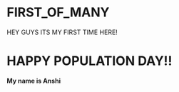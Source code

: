 # FIRST_OF_MANY
HEY GUYS ITS MY FIRST TIME HERE!
<BR>
<H1>HAPPY POPULATION DAY!!</H1>
<b> My name is Anshi </b>